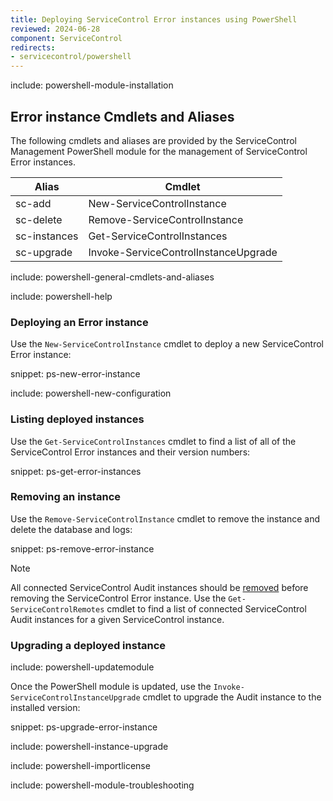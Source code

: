 ```yaml
---
title: Deploying ServiceControl Error instances using PowerShell
reviewed: 2024-06-28
component: ServiceControl
redirects:
- servicecontrol/powershell
---
```


include: powershell-module-installation

## Error instance Cmdlets and Aliases

The following cmdlets and aliases are provided by the ServiceControl Management PowerShell module for the management of ServiceControl Error instances.

| Alias                  | Cmdlet                                                     |
| ---------------------- | ---------------------------------------------------------- |
| sc-add                 | New-ServiceControlInstance                                 |
| sc-delete              | Remove-ServiceControlInstance                              |
| sc-instances           | Get-ServiceControlInstances                                |
| sc-upgrade             | Invoke-ServiceControlInstanceUpgrade                       |

include: powershell-general-cmdlets-and-aliases

include: powershell-help

### Deploying an Error instance

Use the `New-ServiceControlInstance` cmdlet to deploy a new ServiceControl Error instance:

snippet: ps-new-error-instance

include: powershell-new-configuration

### Listing deployed instances

Use the `Get-ServiceControlInstances` cmdlet to find a list of all of the ServiceControl Error instances and their version numbers:

snippet: ps-get-error-instances

### Removing an instance

Use the `Remove-ServiceControlInstance` cmdlet to remove the instance and delete the database and logs:

snippet: ps-remove-error-instance

> [!NOTE]
> All connected ServiceControl Audit instances should be [removed](/servicecontrol/audit-instances/deployment/powershell.md#audit-instance-cmdlets-and-aliases-removing-an-instance) before removing the ServiceControl Error instance. Use the `Get-ServiceControlRemotes` cmdlet to find a list of connected ServiceControl Audit instances for a given ServiceControl instance. <!-- TODO: Why do they all need to be removed? -->

### Upgrading a deployed instance

include: powershell-updatemodule

Once the PowerShell module is updated, use the `Invoke-ServiceControlInstanceUpgrade` cmdlet to upgrade the Audit instance to the installed version:

snippet: ps-upgrade-error-instance

include: powershell-instance-upgrade

include: powershell-importlicense

include: powershell-module-troubleshooting
